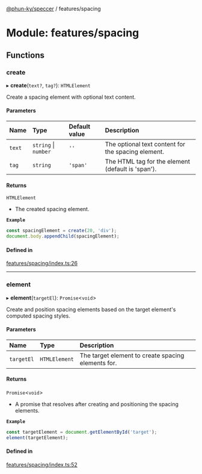 [@phun-ky/speccer](../README.md) / features/spacing

# Module: features/spacing

## Functions

### create

▸ **create**(`text?`, `tag?`): `HTMLElement`

Create a spacing element with optional text content.

#### Parameters

| Name | Type | Default value | Description |
| :------ | :------ | :------ | :------ |
| `text` | `string` \| `number` | `''` | The optional text content for the spacing element. |
| `tag` | `string` | `'span'` | The HTML tag for the element (default is 'span'). |

#### Returns

`HTMLElement`

- The created spacing element.

**`Example`**

```ts
const spacingElement = create(20, 'div');
document.body.appendChild(spacingElement);
```

#### Defined in

[features/spacing/index.ts:26](https://github.com/phun-ky/speccer/blob/main/src/features/spacing/index.ts#L26)

___

### element

▸ **element**(`targetEl`): `Promise`<`void`\>

Create and position spacing elements based on the target element's computed spacing styles.

#### Parameters

| Name | Type | Description |
| :------ | :------ | :------ |
| `targetEl` | `HTMLElement` | The target element to create spacing elements for. |

#### Returns

`Promise`<`void`\>

- A promise that resolves after creating and positioning the spacing elements.

**`Example`**

```ts
const targetElement = document.getElementById('target');
element(targetElement);
```

#### Defined in

[features/spacing/index.ts:52](https://github.com/phun-ky/speccer/blob/main/src/features/spacing/index.ts#L52)
